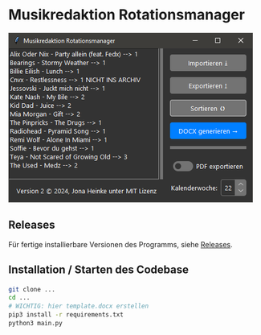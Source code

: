 # Musikredaktion Rotationsmanager

![Screenshot des Programms](screenshot.png)

## Releases

Für fertige installierbare Versionen des Programms, siehe [Releases](https://github.com/jonaheinke/mredak-musik-manager/releases/latest/).

## Installation / Starten des Codebase

```bash
git clone ...
cd ...
# WICHTIG: hier template.docx erstellen
pip3 install -r requirements.txt
python3 main.py
```